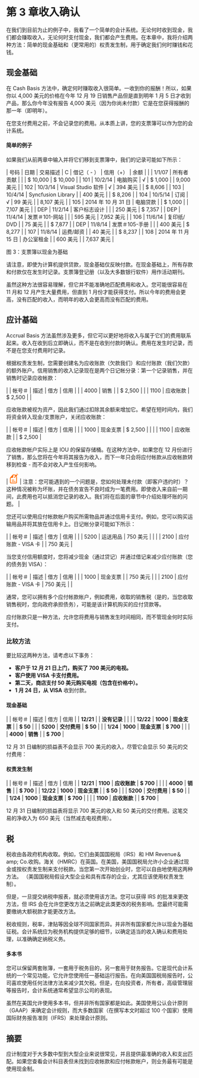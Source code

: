 # 第 3 章收入确认

在我们到目前为止的例子中，我看了一个简单的会计系统。无论何时收到现金，我们都会赚取收入，无论何时支付现金，我们都会产生费用。在本章中，我将介绍两种方法：简单的现金基础和（更常用的）权责发生制，用于确定我们何时赚钱和花钱。

## 现金基础

在 Cash Basis 方法中，确定何时赚取收入很简单。一收到你的报酬！所以，如果你以 4,000 美元的价格在今年 12 月 19 日销售产品但是直到明年 1 月 5 日才收到产品，那么你今年没有报告 4,000 美元（因为你尚未付款）它是在您获得报酬的那一年（即明年）。

在您支付费用之前，不会记录您的费用。从本质上讲，您的支票簿可以作为您的会计系统。

#### 简单的例子

如果我们从前两章中输入并将它们移到支票簿中，我们的记录可能如下所示：

| 号码 | 日期 | 交易描述 | C | 借记（ - ） | 信用（+） | 余额 |
|  | 1/1/07 | 所有者贡献 |  |  | $ 10,000 | $ 10,000 |
| 101 | 10/2/14 | 电脑购买 | √ | $ 1,000 |  | 9,000 美元 |
| 102 | 10/3/14 | Visual Studio 软件 | √ | 394 美元 |  | $ 8,606 |
| 103 | 10/4/14 | Syncfusion Library |  | 400 美元 |  | $ 8,206 |
| 104 | 10/5/14 | 订阅 | √ | 99 美元 |  | 8,107 美元 |
| 105 | 2014 年 10 月 31 日 | 电脑贷款 |  | $ 1,000 |  | 7,107 美元 |
| DEP | 11/2/14 | 客户标志设计 |  |  | 250 美元 | $ 7,357 |
| DEP | 11/4/14 | 发票＃101-网站 |  |  | 595 美元 | 7,952 美元 |
| 106 | 11/6/14 | 复印纸/ DVD |  | 75 美元 |  | $ 7,877 |
| DEP | 11/8/14 | 发票＃105-手册 |  |  | 400 美元 | $ 8,277 |
| 107 | 11/8/14 | 运费/邮资 |  | 40 美元 |  | $ 8,237 |
| 108 | 2014 年 11 月 15 日 | 办公室租金 |  | 600 美元 |  | 7,637 美元 |

图 3：支票簿以现金为基础

请注意，即使为计算机提供贷款，现金基础仅反​​映付款。在现金基础上，所有存款和付款仅在发生时记录。支票簿登记册（以及大多数银行软件）用作活动期刊。

虽然这种方法很容易理解，但它并不能准确地匹配费用和收入。您可能很容易在 11 月和 12 月产生大量费用，但直到 1 月份才能获得支付。所以今年的费用会更高，没有匹配的收入，而明年的收入会更高而没有匹配的费用。

## 应计基础

Accrual Basis 方法虽然涉及更多，但它可以更好地将收入与属于它们的费用联系起来。收入在收到后立即确认，而不是在收到付款时确认。费用在发生时记录，而不是在您支付费用时记录。

根据权责发生制，您需要创建名为应收账款（欠款我们）和应付账款（我们欠款）的额外账户。信用销售的收入记录现在是两个日记帐分录：第一个记录销售，并在销售时记录应收帐款：

|  | 帐号＃ | 描述 | 借方 | 信用 |
|  | 4000 | 销售 |  | $ 2,500 |
|  | 1100 | 应收账款 | $ 2,500 |  |

应收账款被视为资产，因此我们通过扣除其余额来增加它。希望在短时间内，我们将资金转入现金/支票账户，关闭应收账款：

|  | 帐号＃ | 描述 | 借方 | 信用 |
|  | 1000 | 现金支票 | $ 2,500 |  |
|  | 1100 | 应收账款 |  | $ 2,500 |

应收帐款帐户实际上是 IOU 的保留存储桶。在这种方法中，如果您在 12 月份进行了销售，那么您将在今年将其报告为收入，而下一年只会将应付帐款从应收帐款转移到检查 - 而不会对收入产生任何影响。

| ![](img/note.png) | 注意：您可能遇到的一个问题是，您如何处理未付款（即客户违约时）？这种情况被称为坏账，并在债务宣告不良时成为一笔费用。即使收入来自前一期间，此费用也可以抵消您记录的收入。我们将在后面的章节中介绍处理坏账的问题。 |

您还可以使用应付帐款帐户购买所需物品并通过信用卡支付。例如，您可以购买运输用品并将其放在信用卡上。日记帐分录可能如下所示：

|  | 帐号＃ | 描述 | 借方 | 信用 |
|  | 5200 | 运送用品 | 750 美元 |  |
|  | 2100 | 应付账款 - VISA 卡 |  | 750 美元 |

当您支付信用额度时，您将减少现金（通过贷记）并通过借记来减少应付账款（您的债务到 VISA）：

|  | 帐号＃ | 描述 | 借方 | 信用 |
|  | 1000 | 现金支票 |  | 750 美元 |
|  | 2100 | 应付账款 - VISA 卡 | 750 美元 |  |

通常，您可以拥有多个应付帐款帐户，例如费用，收取的销售税（是的，当您收取销售税时，您向政府承担债务），可能是该计算机购买的应付贷款等。

应付账款只是一种方法，允许您将费用与销售发生时间相同，而不管现金何时实际支付。

### 比较方法

要比较这两种方法，请考虑以下事务：

*   **客户于 12 月 21 日上门，购买了 700 美元的电视。**
*   **客户使用 VISA 卡支付费用。**
*   **第二天，商店支付 50 美元购买电视（包含在价格中）。**
*   **1 月 24 日，从 VISA** 收到付款。

#### 现金基础

|  | 帐号＃ | 描述 | 借方 | 信用 |
| **12/21** |  | **没有记录** |  |  |
| **12/22** | **1000** | **现金支票** |  | **$ 50** |
|  | **5200** | **交付费用** | **$ 50** |  |
| **1/24** | **1000** | **现金支票** | **$ 700** |  |
|  | **4000** | **销售** |  | **$ 700** |

12 月 31 日编制的损益表不会显示 700 美元的收入，尽管它会显示 50 美元的交付费用：

#### 权责发生制

|  | 帐号＃ | 描述 | 借方 | 信用 |
| **12/21** | **1100** | **应收账款** | **$ 700** |  |
|  | **4000** | **销售** |  | **$ 700** |
| **12/22** | **1000** | **现金支票** |  | **$ 50** |
|  | **5200** | **交付费用** | **$ 50** |  |
| **1/24** | **1000** | **现金支票** | **$ 700** |  |
|  | **1100** | **应收账款** |  | **$ 700** |

12 月 31 日编制的损益表将显示 700 美元的收入和 50 美元的交付费用。这笔交易的净收入为 650 美元（当然减去电视费用）。

## 税

税收由各政府机构收取。例如，它们由美国国税局（IRS）和 HM Revenue＆amp; Co.收购。海关（HMRC）在英国。在美国，美国国税局允许小企业通过现金或按权责发生制来支付税款。当您第一次开始创业时，您可以自由地使用这两种方法。 （美国国税局假设大型企业和具有库存的企业，尤其应该使用权责发生制）。

但是，一旦提交纳税申报表，就必须使用该方法。您可以获得 IRS 的批准来更改方法，但 IRS 会在允许您更改方法之前确定此类更改的税务影响。您最终可能需要缴纳大额税款才能更改方法。

税收规则，税率，津贴等因全球不同国家而异。并非所有国家都允许以现金为基础征税。会计系统应为税务机构提供足够的细节，以确定适当的收入确认和费用处理，以准确确定纳税义务。

#### 多本书

您可以保留两套账簿，一套用于税务目的，另一套用于财务报告。它是现代会计系统的一个常见功能，它允许您使用任一基础运行报告。在向美国国税局报告时，公司喜欢使用任何法律方法来减少其欠税。但是，在向投资者，所有者，高级管理层等报告时，会计系统通常希望显示公司的表现。

虽然在美国允许使用多本书，但并非所有国家都是如此。美国使用公认会计原则（GAAP）来确定会计规则，而大多数国家（在撰写本文时超过 100 个国家）使用国际财务报告准则（IFRS）来处理会计原则。

## 摘要

应计制度对于大多数中型到大型企业来说很常见，并且提供最准确的收入和支出匹配。如果您查看会计科目表但未找到应收帐款和应付帐款帐户，则业务最有可能是使用现金制。